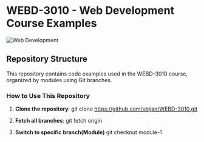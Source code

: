 # WEBD-3010 - Web Development Course Examples

![Web Development](https://github.com/vbijan/WEBD-3010.git) 

## Repository Structure
This repository contains code examples used in the WEBD-3010 course, organized by modules using Git branches.

### How to Use This Repository
1. **Clone the repository**:
   git clone https://github.com/vbijan/WEBD-3010.git

2. **Fetch all branches**:
   git fetch origin
3. **Switch to specific branch(Module)**
   git checkout module-1
